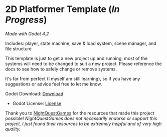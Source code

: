 # 2D Platformer Template (***In Progress***)

*Made with Godot 4.2*

Includes: player, state machine, save &amp; load system, scene manager, and file structure

This template is just to get a new project up and running, most of the systems will need to be changed to suit a new project.
Please reference the docs to see how to safely change or remove systems.

It's far from perfect (I myself am still learning), so if you have any suggestions or advice feel free to let me know.

Godot Download: [Download](godotengine.org/download)
- Godot License: [License](godotengine.org/license)

Thank you to [NightQuestGames](https://www.nightquestgames.com/ "Link to NighQuestGame's blog") for the resources that made this project possible!
*NightQuestGames does not necessarily endorse or support this project, I just found their resources to be extremely helpful
and of very high quality.*
